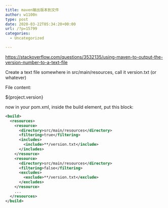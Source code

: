 ```yaml
---
title: maven输出版本到文件
author: w1100n
type: post
date: 2020-03-22T05:34:20+00:00
url: /?p=15799
categories:
  - Uncategorized

---
```

https://stackoverflow.com/questions/3532135/using-maven-to-output-the-version-number-to-a-text-file

Create a text file somewhere in src/main/resources, call it version.txt (or whatever)

File content:

${project.version}

now in your pom.xml, inside the build element, put this block:

```xml
<build>
  <resources>
    <resource>
      <directory>src/main/resources</directory>
      <filtering>true</filtering>
      <includes>
        <include>**/version.txt</include>
      </includes>
    </resource>
    <resource>
      <directory>src/main/resources</directory>
      <filtering>false</filtering>
      <excludes>
        <exclude>**/version.txt</exclude>
      </excludes>
    </resource>
    ...
  </resources>
</build>
```
